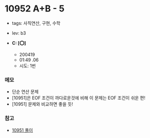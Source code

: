 # 10952 A+B - 5
 
 - tags: 사칙연산, 구현, 수학
 - lev: b3

- **C: [:o:]**
  - 200419
  - 01:49 .06
  - 시도: 1번

### 메모
 - 단순 연산 문제
 - [10951]은 EOF 조건이 까다로운것에 비해 이 문제는 EOF 조건이 쉬운 편!
 - [10951] 문제와 비교하면 좋을 듯!

### 참고
 - [10951 풀이](https://github.com/DokySp/acmicpc-practice/tree/master/10951)

